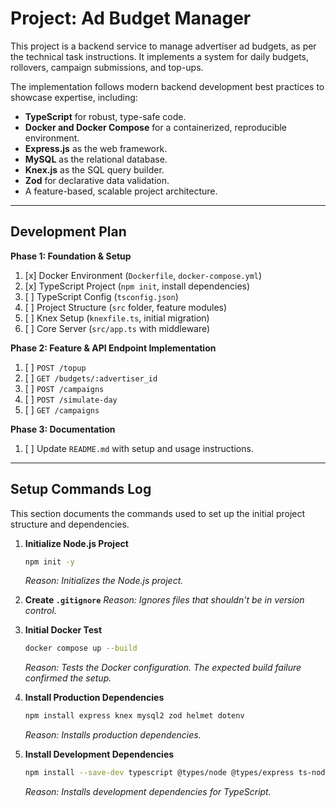 # Project: Ad Budget Manager

This project is a backend service to manage advertiser ad budgets, as per the technical task instructions. It implements a system for daily budgets, rollovers, campaign submissions, and top-ups.

The implementation follows modern backend development best practices to showcase expertise, including:
- **TypeScript** for robust, type-safe code.
- **Docker and Docker Compose** for a containerized, reproducible environment.
- **Express.js** as the web framework.
- **MySQL** as the relational database.
- **Knex.js** as the SQL query builder.
- **Zod** for declarative data validation.
- A feature-based, scalable project architecture.

---

## Development Plan

**Phase 1: Foundation & Setup**
1.  [x] Docker Environment (`Dockerfile`, `docker-compose.yml`)
2.  [x] TypeScript Project (`npm init`, install dependencies)
3.  [ ] TypeScript Config (`tsconfig.json`)
4.  [ ] Project Structure (`src` folder, feature modules)
5.  [ ] Knex Setup (`knexfile.ts`, initial migration)
6.  [ ] Core Server (`src/app.ts` with middleware)

**Phase 2: Feature & API Endpoint Implementation**
1.  [ ] `POST /topup`
2.  [ ] `GET /budgets/:advertiser_id`
3.  [ ] `POST /campaigns`
4.  [ ] `POST /simulate-day`
5.  [ ] `GET /campaigns`

**Phase 3: Documentation**
1.  [ ] Update `README.md` with setup and usage instructions.

---

## Setup Commands Log

This section documents the commands used to set up the initial project structure and dependencies.

1.  **Initialize Node.js Project**
    ```bash
    npm init -y
    ```
    *Reason: Initializes the Node.js project.*

2.  **Create `.gitignore`**
    *Reason: Ignores files that shouldn't be in version control.*

3.  **Initial Docker Test**
    ```bash
    docker compose up --build
    ```
    *Reason: Tests the Docker configuration. The expected build failure confirmed the setup.*

4.  **Install Production Dependencies**
    ```bash
    npm install express knex mysql2 zod helmet dotenv
    ```
    *Reason: Installs production dependencies.*

5.  **Install Development Dependencies**
    ```bash
    npm install --save-dev typescript @types/node @types/express ts-node
    ```
    *Reason: Installs development dependencies for TypeScript.*